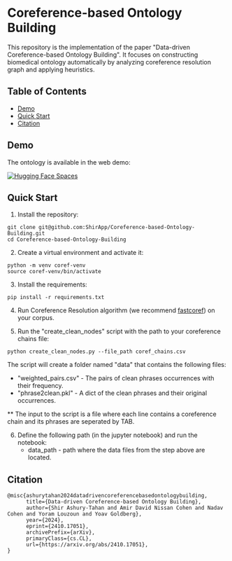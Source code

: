 # Coreference-based Ontology Building

This repository is the implementation of the paper "Data-driven Coreference-based Ontology Building".
It focuses on constructing biomedical ontology automatically by analyzing coreference resolution graph and applying heuristics.

## Table of Contents

- [Demo](#Demo)
- [Quick Start](#quick-start)
- [Citation](#citation)

## Demo

The ontology is available in the web demo:

[![Hugging Face Spaces](https://img.shields.io/badge/%F0%9F%A4%97%20Hugging%20Face-Spaces-blue)](https://huggingface.co/spaces/biu-nlp/Data-driven_Coreference-based_Ontology)


## Quick Start

1. Install the repository:
```
git clone git@github.com:ShirApp/Coreference-based-Ontology-Building.git
cd Coreference-based-Ontology-Building
```

2. Create a virtual environment and activate it:
```
python -m venv coref-venv
source coref-venv/bin/activate
```

3. Install the requirements:
```
pip install -r requirements.txt
```

4. Run Coreference Resolution algorithm (we recommend [fastcoref](https://github.com/shon-otmazgin/fastcoref)) on your corpus.

5. Run the "create_clean_nodes" script with the path to your coreference chains file:
```
python create_clean_nodes.py --file_path coref_chains.csv
```
The script will create a folder named "data" that contains the following files:
   - "weighted_pairs.csv" - The pairs of clean phrases occurrences with their frequency.
   - "phrase2clean.pkl" - A dict of the clean phrases and their original occurrences.

** The input to the script is a file where each line contains a coreference chain and its phrases are seperated by TAB.

6. Define the following path (in the jupyter notebook) and run the notebook:
   - data_path - path where the data files from the step above are located.

## Citation

```
@misc{ashurytahan2024datadrivencoreferencebasedontologybuilding,
      title={Data-driven Coreference-based Ontology Building}, 
      author={Shir Ashury-Tahan and Amir David Nissan Cohen and Nadav Cohen and Yoram Louzoun and Yoav Goldberg},
      year={2024},
      eprint={2410.17051},
      archivePrefix={arXiv},
      primaryClass={cs.CL},
      url={https://arxiv.org/abs/2410.17051}, 
}
```
